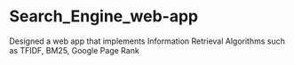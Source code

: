 # Search_Engine_web-app
Designed a web app that implements Information Retrieval Algorithms such as TFIDF, BM25, Google Page Rank
